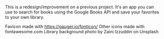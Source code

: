 This is a redesign/improvement on a previous project. It's an app you can use to search for books using the Google Books API and save your favorites to your own library.

Favicon made with https://gauger.io/fonticon/
Other icons made with fontawesome.com
Library background photo by Zaini Izzuddin on Unsplash
